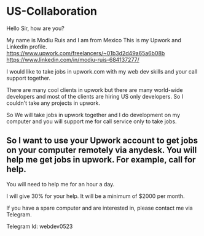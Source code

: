 # US-Collaboration

Hello Sir, how are you?

My name is Modiu Ruis and I am from Mexico
This is my Upwork and LinkedIn profile.
https://www.upwork.com/freelancers/~01b3d2d49a65a6b08b
https://www.linkedin.com/in/modiu-ruis-684137277/

I would like to take jobs in upwork.com with my web dev skills and your call support together.

There are many cool clients in upwork but there are many world-wide developers and most of the clients are hiring US only developers.
So I couldn't take any projects in upwork.

So We will take jobs in upwork together and I do development on my computer and you will support me for call service only to take jobs.

## So I want to use your Upwork account to get jobs on your computer remotely via anydesk. You will help me get jobs in upwork. For example, call for help.
You will need to help me for an hour a day.

I will give 30% for your help. It will be a minimum of $2000 per month.

If you have a spare computer and are interested in, please contact me via Telegram.

Telegram Id: webdev0523
